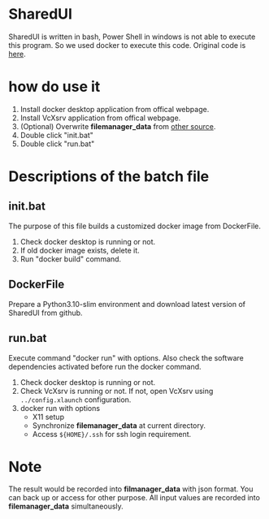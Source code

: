 # SharedUI
SharedUI is written in bash, Power Shell in windows is not able to execute this program. So we used docker to execute this code.
Original code is [here](https://github.com/IncandelaLab/SharedUI).

# how do use it
1. Install docker desktop application from offical webpage.
1. Install VcXsrv application from offical webpage.
1. (Optional) Overwrite **filemanager_data** from [other source](https://drive.google.com/drive/folders/1Geyf9KwpQOncLSZAvq2nZIrNbzvG-S12?usp=drive_link).
1. Double click "init.bat"
1. Double click "run.bat"

# Descriptions of the batch file
## init.bat
The purpose of this file builds a customized docker image from DockerFile.
1. Check docker desktop is running or not.
1. If old docker image exists, delete it.
1. Run "docker build" command.

## DockerFile
Prepare a Python3.10-slim environment and download latest version of SharedUI from github.


## run.bat
Execute command "docker run" with options.
Also check the software dependencies activated before run the docker command.
1. Check docker desktop is running or not.
1. Check VcXsrv is running or not. If not, open VcXsrv using `../config.xlaunch` configuration.
1. docker run with options
    - X11 setup
    - Synchronize **filemanager_data** at current directory.
    - Access `${HOME}/.ssh` for ssh login requirement.


# Note
The result would be recorded into **filmanager_data** with json format. You can back up or access for other purpose. All input values are recorded into **filemanager_data** simultaneously.


